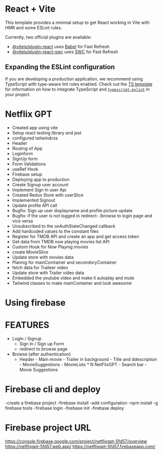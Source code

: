 # React + Vite

This template provides a minimal setup to get React working in Vite with HMR and some ESLint rules.

Currently, two official plugins are available:

- [@vitejs/plugin-react](https://github.com/vitejs/vite-plugin-react/blob/main/packages/plugin-react) uses [Babel](https://babeljs.io/) for Fast Refresh
- [@vitejs/plugin-react-swc](https://github.com/vitejs/vite-plugin-react/blob/main/packages/plugin-react-swc) uses [SWC](https://swc.rs/) for Fast Refresh

## Expanding the ESLint configuration

If you are developing a production application, we recommend using TypeScript with type-aware lint rules enabled. Check out the [TS template](https://github.com/vitejs/vite/tree/main/packages/create-vite/template-react-ts) for information on how to integrate TypeScript and [`typescript-eslint`](https://typescript-eslint.io) in your project.

# Netflix GPT

- Created app using vite
- Setup react testing library and jest
- configured tailwindcss
- Header
- Routing of App
- Loginform
- SignUp form
- Form Validations
- useRef Hook
- Firebase setup
- Deploying app to production
- Create Signup user account
- Implement Sign In user Api
- Created Redux Store with userSlice
- Implemented Signout
- Update profile API call
- Bugfix: Sign up user displayname and profile picture update
- Bugfix: if the user is not logged in redirect- /browse to login page and vice versa
- Unsubscribed to the onAuthStateChanged callback
- Add hardcoded values to the constant files
- Register for TMDB API and create an app and get access token
- Get data from TMDB now playing movies list API
- Custom Hook for Now Playing movies
- create MovieSlice
- Update store with movies data
- Plannig for mainComtainer and secondoryContainer
- fetch data for Traileer video
- Update store with Trailer video data
- Embedded the youtube video and make it autoplay and mute
- Tailwind classes to make mainContainer and look awesome

# Using firebase

# FEATURES

- Login / Signup
  - Sign In / Sign up Form
  - redirect to browse page
- Browse (after authentication)
  - Header - Main movie - Trailer in background - Title and ddescription - MovieSuggestions - MovieLists \* N
    NetFlixGPT - Search bar - Movie Suggestions

# Firebase cli and deploy

-create a firebase project
-firebase install
-add configuration
-npm install -g firebase tools
-firebase login
-firebase init
-firebase deploy

# Firebase project URL

https://console.firebase.google.com/project/netflixgpt-5fd57/overview
https://netflixgpt-5fd57.web.app/
https://netflixgpt-5fd57.firebaseapp.com/
